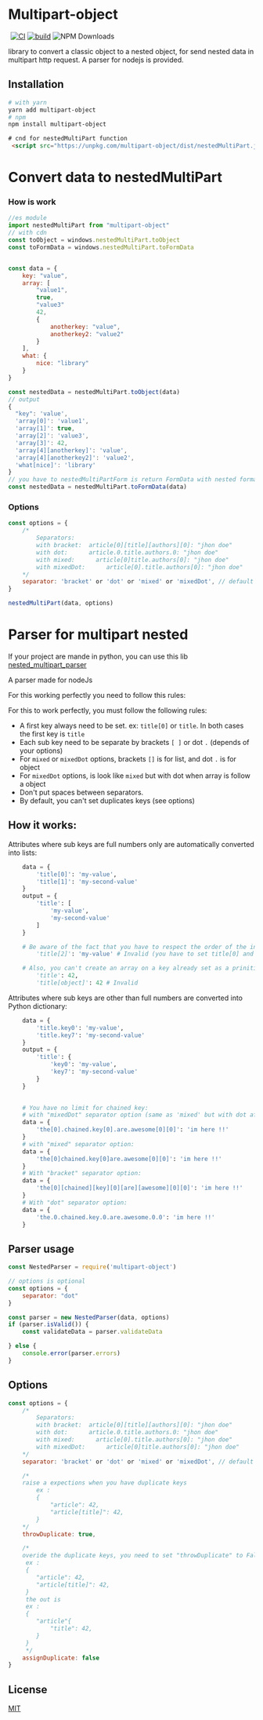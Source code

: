 # Multipart-object

<a href="https://u8views.com/github/remigermain"><img src="https://u8views.com/api/v1/github/profiles/66946113/views/day-week-month-total-count.svg" width="1px" height="1px"></a>
[![CI](https://github.com/remigermain/multipart-object/actions/workflows/node.js.yml/badge.svg)](https://github.com/remigermain/multipart-object/actions/workflows/node.js.yml)
[![build](https://img.shields.io/npm/v/multipart-object)](https://www.npmjs.com/package/multipart-object)
![NPM Downloads](https://img.shields.io/npm/dm/multipart-object)


library to convert a classic object to a nested object, for send nested data in multipart http request.
A parser for nodejs is provided.

## Installation

```bash
# with yarn
yarn add multipart-object
# npm
npm install multipart-object
```
```html
# cnd for nestedMultiPart function
 <script src="https://unpkg.com/multipart-object/dist/nestedMultiPart.js" defer></script>
```



# Convert data to nestedMultiPart

### How is work
```js
//es module
import nestedMultiPart from "multipart-object"
// with cdn
const toObject = windows.nestedMultiPart.toObject
const toFormData = windows.nestedMultiPart.toFormData


const data = {
    key: "value",
    array: [
        "value1",
        true,
        "value3"
        42,
        {
            anotherkey: "value",
            anotherkey2: "value2"
        }
    ],
    what: {
        nice: "library"
    }
}

const nestedData = nestedMultiPart.toObject(data)
// output
{
  "key": 'value',
  'array[0]': 'value1',
  'array[1]': true,
  'array[2]': 'value3',
  'array[3]': 42,
  'array[4][anotherkey]': 'value',
  'array[4][anotherkey2]': 'value2',
  'what[nice]': 'library'
}
// you have to nestedMultiPartForm is return FormData with nested formated
const nestedData = nestedMultiPart.toFormData(data)

```

### Options
```js
const options = {
	/*
		Separators:
		with bracket:  article[0][title][authors][0]: "jhon doe"
		with dot:      article.0.title.authors.0: "jhon doe"
		with mixed:      article[0]title.authors[0]: "jhon doe"
		with mixedDot:      article[0].title.authors[0]: "jhon doe"
	*/
	separator: 'bracket' or 'dot' or 'mixed' or 'mixedDot', // default is bracket
}

nestedMultiPart(data, options)
```

# Parser for multipart nested
If your project are mande in python, you can use this lib
[nested_multipart_parser](https://github.com/remigermain/nested-multipart-parser)

A parser made for nodeJs

For this working perfectly you need to follow this rules:


For this to work perfectly, you must follow the following rules:

- A first key always need to be set. ex: `title[0]` or `title`. In both cases the first key is `title`
- Each sub key need to be separate by brackets `[ ]` or dot `.` (depends of your options)
- For `mixed` or `mixedDot` options, brackets `[]` is for list, and dot `.` is for object
- For `mixedDot` options, is look like `mixed` but with dot when array is follow a object
- Don't put spaces between separators.
- By default, you can't set duplicates keys (see options)
  
## How it works:

Attributes where sub keys are full numbers only are automatically converted into lists:

```python
	data = {
		'title[0]': 'my-value',
		'title[1]': 'my-second-value'
	}
	output = {
		'title': [
			'my-value',
			'my-second-value'
		]
	}

	# Be aware of the fact that you have to respect the order of the indices for arrays, thus 
    	'title[2]': 'my-value' # Invalid (you have to set title[0] and title[1] before)

    # Also, you can't create an array on a key already set as a prinitive value (int, boolean or string):
		'title': 42,
		'title[object]': 42 # Invalid
```



Attributes where sub keys are other than full numbers are converted into Python dictionary:

```python
	data = {
		'title.key0': 'my-value',
		'title.key7': 'my-second-value'
	}
	output = {
		'title': {
			'key0': 'my-value',
			'key7': 'my-second-value'
		}
	}
    

    # You have no limit for chained key:
	# with "mixedDot" separator option (same as 'mixed' but with dot after list to object):
	data = {
		'the[0].chained.key[0].are.awesome[0][0]': 'im here !!'
	}
	# with "mixed" separator option:
	data = {
		'the[0]chained.key[0]are.awesome[0][0]': 'im here !!'
	}
	# With "bracket" separator option:
	data = {
		'the[0][chained][key][0][are][awesome][0][0]': 'im here !!'
	}
	# With "dot" separator option:
	data = {
		'the.0.chained.key.0.are.awesome.0.0': 'im here !!'
	}
```



## Parser usage
```js
const NestedParser = require('multipart-object')

// options is optional
const options = {
    separator: "dot"
}

const parser = new NestedParser(data, options)
if (parser.isValid()) {
    const validateData = parser.validateData

} else {
    console.error(parser.errors)
}
```

## Options

```js
const options = {
	/*
		Separators:
		with bracket:  article[0][title][authors][0]: "jhon doe"
		with dot:      article.0.title.authors.0: "jhon doe"
		with mixed:      article[0].title.authors[0]: "jhon doe"
		with mixedDot:      article[0]title.authors[0]: "jhon doe"
	*/
	separator: 'bracket' or 'dot' or 'mixed' or 'mixedDot', // default is bracket

    /*
    raise a expections when you have duplicate keys
	    ex :
	    {
		    "article": 42,
	    	"article[title]": 42,
	    } 
    */
	throwDuplicate: true,

	/*
    overide the duplicate keys, you need to set "throwDuplicate" to False
	 ex :
	 {
		"article": 42,
		"article[title]": 42,
	 }
	 the out is
	 ex :
	 {
		"article"{
	 		"title": 42,
		}
	 }
     */
	assignDuplicate: false
}
```

## License

[MIT](https://github.com/remigermain/multipart-object/blob/main/LICENSE)

